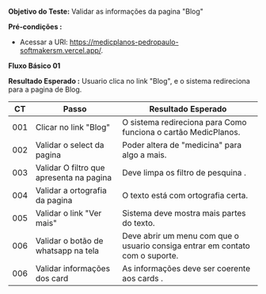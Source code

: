 **Objetivo do Teste:** Validar as informações da pagina "Blog"

**Pré-condições :** 
* Acessar a URl: https://medicplanos-pedropaulo-softmakersm.vercel.app/.

**Fluxo Básico 01**

**Resultado Esperado :** Usuario clica no link "Blog", e o sistema redireciona para a pagina de Blog.


| CT| Passo| Resultado Esperado|
| ------ | ------ |  ------ |
| 001| Clicar no link "Blog"                        | O sistema redireciona para Como funciona o cartão MedicPlanos.  | 
| 002| Validar o select da pagina                   | Poder altera de "medicina" para algo a mais. |
| 003| Validar O filtro que apresenta na pagina     | Deve limpa os filtro de pesquina . |
| 004| Validar a ortografia da pagina               | O texto está com ortografia certa.|
| 005| Validar o link "Ver mais"                    | Sistema deve mostra mais partes do texto.|
| 006| Validar o botão de whatsapp na tela          | Deve abrir um menu com que o usuario consiga entrar em contato com o suporte.|
| 006| Validar informações dos card                 | As informações deve ser coerente aos cards .|


















